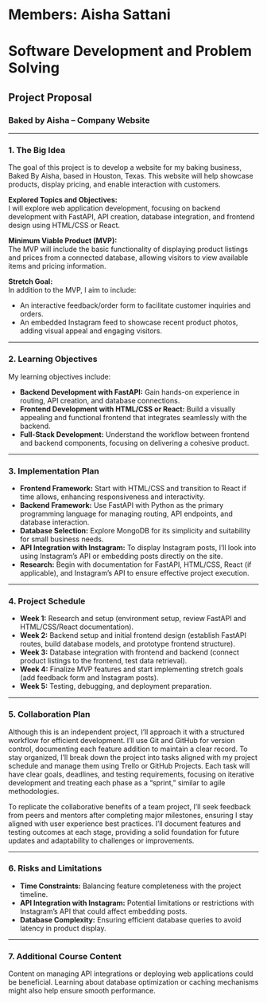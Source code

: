 # Members: Aisha Sattani

# Software Development and Problem Solving  
## Project Proposal  
### Baked by Aisha – Company Website  

---

### 1. The Big Idea  
The goal of this project is to develop a website for my baking business, Baked By Aisha, based in Houston, Texas. This website will help showcase products, display pricing, and enable interaction with customers.  

**Explored Topics and Objectives:**  
I will explore web application development, focusing on backend development with FastAPI, API creation, database integration, and frontend design using HTML/CSS or React.

**Minimum Viable Product (MVP):**  
The MVP will include the basic functionality of displaying product listings and prices from a connected database, allowing visitors to view available items and pricing information.

**Stretch Goal:**  
In addition to the MVP, I aim to include:
- An interactive feedback/order form to facilitate customer inquiries and orders.
- An embedded Instagram feed to showcase recent product photos, adding visual appeal and engaging visitors.

---

### 2. Learning Objectives  
My learning objectives include:
- **Backend Development with FastAPI:** Gain hands-on experience in routing, API creation, and database connections.
- **Frontend Development with HTML/CSS or React:** Build a visually appealing and functional frontend that integrates seamlessly with the backend.
- **Full-Stack Development:** Understand the workflow between frontend and backend components, focusing on delivering a cohesive product.

---

### 3. Implementation Plan  
- **Frontend Framework:** Start with HTML/CSS and transition to React if time allows, enhancing responsiveness and interactivity.
- **Backend Framework:** Use FastAPI with Python as the primary programming language for managing routing, API endpoints, and database interaction.
- **Database Selection:** Explore MongoDB for its simplicity and suitability for small business needs.
- **API Integration with Instagram:** To display Instagram posts, I’ll look into using Instagram’s API or embedding posts directly on the site.
- **Research:** Begin with documentation for FastAPI, HTML/CSS, React (if applicable), and Instagram’s API to ensure effective project execution.

---

### 4. Project Schedule  
- **Week 1:** Research and setup (environment setup, review FastAPI and HTML/CSS/React documentation).
- **Week 2:** Backend setup and initial frontend design (establish FastAPI routes, build database models, and prototype frontend structure).
- **Week 3:** Database integration with frontend and backend (connect product listings to the frontend, test data retrieval).
- **Week 4:** Finalize MVP features and start implementing stretch goals (add feedback form and Instagram posts).
- **Week 5:** Testing, debugging, and deployment preparation.

---

### 5. Collaboration Plan  
Although this is an independent project, I’ll approach it with a structured workflow for efficient development. I’ll use Git and GitHub for version control, documenting each feature addition to maintain a clear record. To stay organized, I’ll break down the project into tasks aligned with my project schedule and manage them using Trello or GitHub Projects. Each task will have clear goals, deadlines, and testing requirements, focusing on iterative development and treating each phase as a “sprint,” similar to agile methodologies.

To replicate the collaborative benefits of a team project, I’ll seek feedback from peers and mentors after completing major milestones, ensuring I stay aligned with user experience best practices. I’ll document features and testing outcomes at each stage, providing a solid foundation for future updates and adaptability to challenges or improvements.

---

### 6. Risks and Limitations  
- **Time Constraints:** Balancing feature completeness with the project timeline.
- **API Integration with Instagram:** Potential limitations or restrictions with Instagram’s API that could affect embedding posts.
- **Database Complexity:** Ensuring efficient database queries to avoid latency in product display.

---

### 7. Additional Course Content  
Content on managing API integrations or deploying web applications could be beneficial. Learning about database optimization or caching mechanisms might also help ensure smooth performance.

